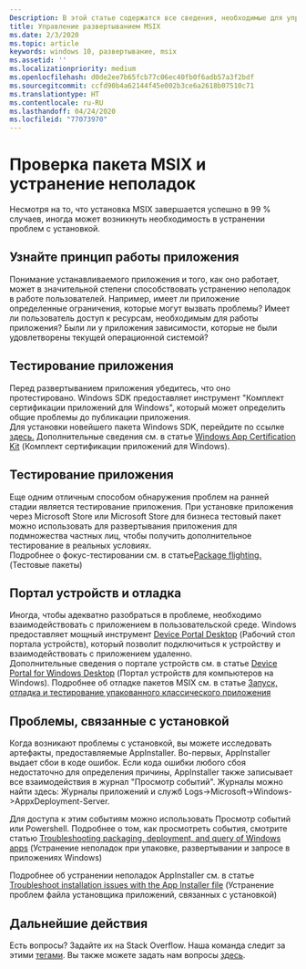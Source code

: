 ```yaml
---
Description: В этой статье содержатся все сведения, необходимые для управления развертыванием приложений MSIX в корпоративной среде.  Эта статья предназначена для ИТ-специалистов предприятий.
title: Управление развертыванием MSIX
ms.date: 2/3/2020
ms.topic: article
keywords: windows 10, развертывание, msix
ms.assetid: ''
ms.localizationpriority: medium
ms.openlocfilehash: d0de2ee7b65fcb77c06ec40fb0f6adb57a3f2bdf
ms.sourcegitcommit: ccfd90b4a62144f45e002b3ce6a2618b07510c71
ms.translationtype: HT
ms.contentlocale: ru-RU
ms.lasthandoff: 04/24/2020
ms.locfileid: "77073970"
---
```

# <a name="msix-validation-and-troubleshooting"></a>Проверка пакета MSIX и устранение неполадок
Несмотря на то, что установка MSIX завершается успешно в 99 % случаев, иногда может возникнуть необходимость в устранении проблем с установкой.

## <a name="know-the-application"></a>Узнайте принцип работы приложения
Понимание устанавливаемого приложения и того, как оно работает, может в значительной степени способствовать устранению неполадок в работе пользователей.  Например, имеет ли приложение определенные ограничения, которые могут вызвать проблемы?  Имеет ли пользователь доступ к ресурсам, необходимым для работы приложения?  Были ли у приложения зависимости, которые не были удовлетворены текущей операционной системой?

## <a name="test-your-application"></a>Тестирование приложения
Перед развертыванием приложения убедитесь, что оно протестировано.  Windows SDK предоставляет инструмент "Комплект сертификации приложений для Windows", который может определить общие проблемы до публикации приложения.  
Для установки новейшего пакета Windows SDK, перейдите по ссылке [здесь.](https://developer.microsoft.com/windows/downloads/windows-10-sdk)
Дополнительные сведения см. в статье [Windows App Certification Kit](https://docs.microsoft.com/windows/uwp/debug-test-perf/windows-app-certification-kit) (Комплект сертификации приложений для Windows).

## <a name="flight-your-application"></a>Тестирование приложения
Еще одним отличным способом обнаружения проблем на ранней стадии является тестирование приложения.  При установке приложения через Microsoft Store или Microsoft Store для бизнеса тестовый пакет можно использовать для развертывания приложения для подмножества частных лиц, чтобы получить дополнительное тестирование в реальных условиях.  
Подробнее о фокус-тестировании см. в статье[Package flighting.](https://docs.microsoft.com/windows/uwp/publish/package-flights?context=/windows/msix/render) (Тестовые пакеты)

## <a name="device-portal-and-debugging"></a>Портал устройств и отладка
Иногда, чтобы адекватно разобраться в проблеме, необходимо взаимодействовать с приложением в пользовательской среде.  Windows предоставляет мощный инструмент [Device Portal Desktop](https://docs.microsoft.com/windows/uwp/debug-test-perf/device-portal-desktop) (Рабочий стол портала устройств), который позволит подключиться к устройству и взаимодействовать с приложением удаленно.  
Дополнительные сведения о портале устройств см. в статье [Device Portal for Windows Desktop](https://docs.microsoft.com/windows/uwp/debug-test-perf/device-portal-desktop) (Портал устройств для компьютеров на Windows).
Подробнее об отладке пакетов MSIX см. в статье [Запуск, отладка и тестирование упакованного классического приложения](https://docs.microsoft.com/windows/msix/desktop/desktop-to-uwp-debug)

## <a name="installation-issues"></a>Проблемы, связанные с установкой
Когда возникают проблемы с установкой, вы можете исследовать артефакты, предоставляемые AppInstaller.  Во-первых, AppInstaller выдает сбои в коде ошибок.  Если кода ошибки любого сбоя недостаточно для определения причины, AppInstaller также записывает все взаимодействия в журнал "Просмотр событий".  Журналы можно найти здесь: Журналы приложений и служб Logs->Microsoft->Windows->AppxDeployment-Server.

Для доступа к этим событиям можно использовать Просмотр событий или Powershell. Подробнее о том, как просмотреть события, смотрите статью [Troubleshooting packaging, deployment, and query of Windows apps](https://docs.microsoft.com/windows/win32/appxpkg/troubleshooting) (Устранение неполадок при упаковке, развертывании и запросе в приложениях Windows)

Подробнее об устранении неполадок AppInstaller см. в статье [Troubleshoot installation issues with the App Installer file](https://docs.microsoft.com/windows/msix/app-installer/troubleshoot-appinstaller-issues) (Устранение проблем файла установщика приложений, связанных с установкой)


## <a name="next-steps"></a>Дальнейшие действия

Есть вопросы? Задайте их на Stack Overflow. Наша команда следит за этими [тегами](https://stackoverflow.com/questions/tagged/project-centennial+or+desktop-bridge). Вы также можете задать нам вопросы [здесь](https://social.msdn.microsoft.com/Forums//home?filter=alltypes&sort=relevancedesc&searchTerm=%5BDesktop%20Converter%5D).

 
